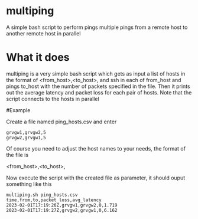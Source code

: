 # multiping
A simple bash script to perform pings multiple pings from a remote host to another remote host in parallel

# What it does
multiping is a very simple bash script which gets as input a list of hosts in the format of <from_host>,<to_host>,<packets> and ssh in each of from_host and pings to_host with the number of packets specified in the file. Then it prints out the average latency and packet loss for each pair of hosts.
Note that the script connects to the hosts in parallel

#Example

Create a file named ping_hosts.csv and enter
```
grvgw1,grvgw2,5
grvgw2,grvgw1,5
```

Of course you need to adjust the host names to your needs, the format of the file is

<from_host>,<to_host>,<packets>

Now execute the script with the created file as parameter, it should ouput something like this
```
multiping.sh ping_hosts.csv
time,from,to,packet_loss,avg_latency
2023-02-01T17:19:26Z,grvgw1,grvgw2,0,1.719
2023-02-01T17:19:27Z,grvgw2,grvgw1,0,6.162
```
